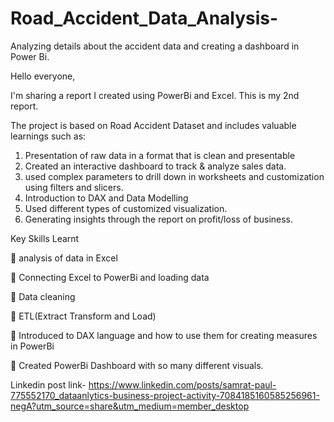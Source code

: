 # Road_Accident_Data_Analysis-
Analyzing details about the accident data  and creating a dashboard in Power Bi.

Hello everyone,

I'm sharing a report I created using PowerBi and Excel. This is my 2nd report.

The project is based on Road Accident Dataset and includes valuable learnings such as:

1. Presentation of raw data in a format that is clean and presentable
2. Created an interactive dashboard to track & analyze sales data.
3. used complex parameters to drill down in worksheets and customization using filters and slicers.
4. Introduction to DAX and Data Modelling
5. Used different types of customized visualization.
6. Generating insights through the report on profit/loss of business.

Key Skills Learnt

🔑 analysis of data in Excel

🔑 Connecting Excel to PowerBi and loading data

🔑 Data cleaning

🔑 ETL(Extract Transform and Load)

🔑 Introduced to DAX language and how to use them for creating measures in PowerBi

🔑 Created PowerBi Dashboard with so many different visuals.

Linkedin post link- https://www.linkedin.com/posts/samrat-paul-775552170_dataanlytics-business-project-activity-7084185160585256961-negA?utm_source=share&utm_medium=member_desktop
